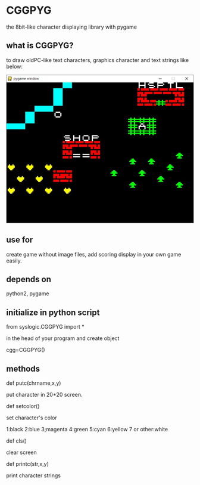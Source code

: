 # CGGPYG
the 8bit-like character displaying library with pygame

## what is CGGPYG?
to draw oldPC-like text characters, graphics character and text strings like below:

<img src="river1.jpg" />

## use for
create game without image files, add scoring display in your own game easily.

## depends on

python2, pygame

## initialize in python script

from syslogic.CGGPYG import *

in the head of your program and create object

cgg=CGGPYG()

## methods

def putc(chrname,x,y)

put character in 20*20 screen.

def setcolor()

set character's color

1:black 2:blue 3;magenta 4:green 5:cyan 6:yellow 7 or other:white

def cls()

clear screen

def printc(str,x,y)

print character strings
